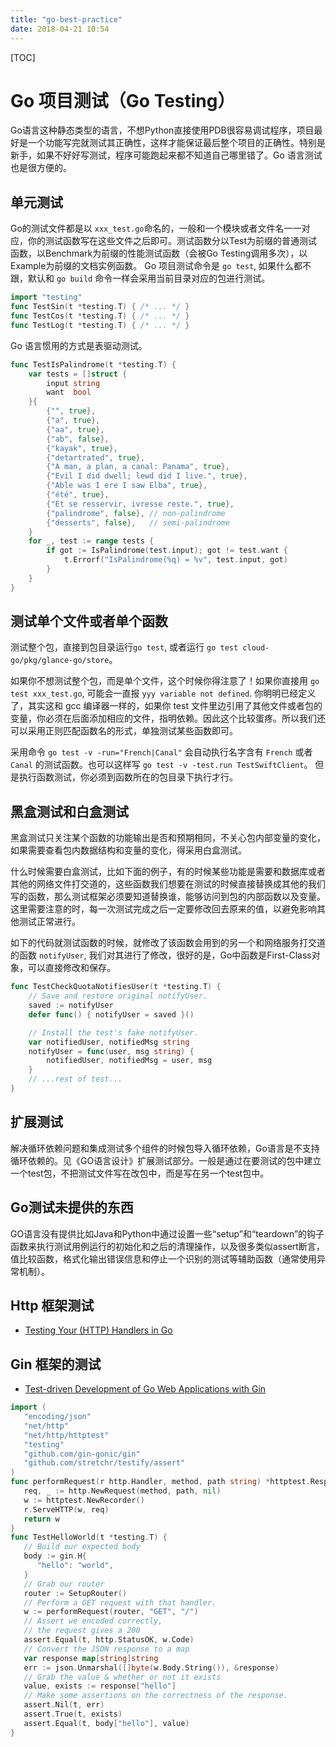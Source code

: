 ```yaml
---
title: "go-best-practice"
date: 2018-04-21 10:54
---
```


[TOC]

# Go 项目测试（Go Testing）
Go语言这种静态类型的语言，不想Python直接使用PDB很容易调试程序，项目最好是一个功能写完就测试其正确性，这样才能保证最后整个项目的正确性。特别是新手，如果不好好写测试，程序可能跑起来都不知道自己哪里错了。Go 语言测试也是很方便的。

## 单元测试
Go的测试文件都是以 `xxx_test.go`命名的，一般和一个模块或者文件名一一对应，你的测试函数写在这些文件之后即可。测试函数分以Test为前缀的普通测试函数，以Benchmark为前缀的性能测试函数（会被Go Testing调用多次），以Example为前缀的文档实例函数。 Go 项目测试命令是 `go test`, 如果什么都不跟，默认和 `go build` 命令一样会采用当前目录对应的包进行测试。
```go
import "testing"
func TestSin(t *testing.T) { /* ... */ }
func TestCos(t *testing.T) { /* ... */ }
func TestLog(t *testing.T) { /* ... */ }
```
Go 语言惯用的方式是表驱动测试。
```go
func TestIsPalindrome(t *testing.T) {
    var tests = []struct {
        input string
        want  bool
    }{
        {"", true},
        {"a", true},
        {"aa", true},
        {"ab", false},
        {"kayak", true},
        {"detartrated", true},
        {"A man, a plan, a canal: Panama", true},
        {"Evil I did dwell; lewd did I live.", true},
        {"Able was I ere I saw Elba", true},
        {"été", true},
        {"Et se resservir, ivresse reste.", true},
        {"palindrome", false}, // non-palindrome
        {"desserts", false},   // semi-palindrome
    }
    for _, test := range tests {
        if got := IsPalindrome(test.input); got != test.want {
            t.Errorf("IsPalindrome(%q) = %v", test.input, got)
        }
    }
}
```
## 测试单个文件或者单个函数
测试整个包，直接到包目录运行`go test`, 或者运行 `go test cloud-go/pkg/glance-go/store`。

如果你不想测试整个包，而是单个文件，这个时候你得注意了！如果你直接用 `go test xxx_test.go`, 可能会一直报 `yyy variable not defined`. 你明明已经定义了，其实这和 gcc 编译器一样的，如果你 test 文件里边引用了其他文件或者包的变量，你必须在后面添加相应的文件，指明依赖。因此这个比较蛋疼。所以我们还可以采用正则匹配函数名的形式，单独测试某些函数即可。

采用命令 `go test -v -run="French|Canal"` 会自动执行名字含有 `French` 或者 `Canal` 的测试函数。也可以这样写 `go test -v -test.run TestSwiftClient`。 但是执行函数测试，你必须到函数所在的包目录下执行才行。

## 黑盒测试和白盒测试
黑盒测试只关注某个函数的功能输出是否和预期相同，不关心包内部变量的变化，如果需要查看包内数据结构和变量的变化，得采用白盒测试。

什么时候需要白盒测试，比如下面的例子，有的时候某些功能是需要和数据库或者其他的网络文件打交道的，这些函数我们想要在测试的时候直接替换成其他的我们写的函数，那么测试框架必须要知道替换谁，能够访问到包的内部函数以及变量。这里需要注意的时，每一次测试完成之后一定要修改回去原来的值，以避免影响其他测试正常进行。

如下的代码就测试函数的时候，就修改了该函数会用到的另一个和网络服务打交道的函数 `notifyUser`, 我们对其进行了修改，很好的是，Go中函数是First-Class对象，可以直接修改和保存。
```go
func TestCheckQuotaNotifiesUser(t *testing.T) {
    // Save and restore original notifyUser.
    saved := notifyUser
    defer func() { notifyUser = saved }()

    // Install the test's fake notifyUser.
    var notifiedUser, notifiedMsg string
    notifyUser = func(user, msg string) {
        notifiedUser, notifiedMsg = user, msg
    }
    // ...rest of test...
}
```

## 扩展测试
解决循环依赖问题和集成测试多个组件的时候包导入循环依赖，Go语言是不支持循环依赖的。见《GO语言设计》扩展测试部分。一般是通过在要测试的包中建立一个test包，不把测试文件写在改包中，而是写在另一个test包中。

## Go测试未提供的东西
GO语言没有提供比如Java和Python中通过设置一些“setup”和“teardown”的钩子函数来执行测试用例运行的初始化和之后的清理操作，以及很多类似assert断言，值比较函数，格式化输出错误信息和停止一个识别的测试等辅助函数（通常使用异常机制）。

## Http 框架测试
 - [Testing Your (HTTP) Handlers in Go](https://blog.questionable.services/article/testing-http-handlers-go/)

## Gin 框架的测试
 - [Test-driven Development of Go Web Applications with Gin](https://semaphoreci.com/community/tutorials/test-driven-development-of-go-web-applications-with-gin)
```go
import (
   "encoding/json"
   "net/http"
   "net/http/httptest"
   "testing"
   "github.com/gin-gonic/gin"
   "github.com/stretchr/testify/assert"
)
func performRequest(r http.Handler, method, path string) *httptest.ResponseRecorder {
   req, _ := http.NewRequest(method, path, nil)
   w := httptest.NewRecorder()
   r.ServeHTTP(w, req)
   return w
}
func TestHelloWorld(t *testing.T) {
   // Build our expected body
   body := gin.H{
      "hello": "world",
   }
   // Grab our router
   router := SetupRouter()
   // Perform a GET request with that handler.
   w := performRequest(router, "GET", "/")
   // Assert we encoded correctly,
   // the request gives a 200
   assert.Equal(t, http.StatusOK, w.Code)
   // Convert the JSON response to a map
   var response map[string]string
   err := json.Unmarshal([]byte(w.Body.String()), &response)
   // Grab the value & whether or not it exists
   value, exists := response["hello"]
   // Make some assertions on the correctness of the response.
   assert.Nil(t, err)
   assert.True(t, exists)
   assert.Equal(t, body["hello"], value)
}
```
